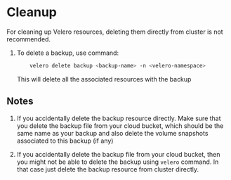 # Cleanup

For cleaning up Velero resources, deleting them directly from cluster is not recommended.

1. To delete a backup, use command:

    ```bash
        velero delete backup <backup-name> -n <velero-namespace>
    ```

    This will delete all the associated resources with the backup

## Notes

1. If you accidentally delete the backup resource directly. Make sure that you delete the backup file from your cloud bucket, which should be the same name as your backup and also delete the volume snapshots associated to this backup (if any)

1. If you accidentally delete the backup file from your cloud bucket, then you might not be able to delete the backup using `velero` command. In that case just delete the backup resource from cluster directly.
